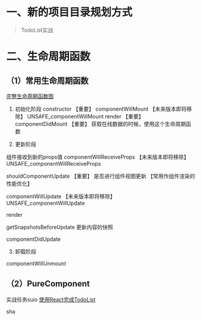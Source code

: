 # 一、新的项目目录规划方式
> TodoList实战

# 二、生命周期函数
## （1）常用生命周期函数
[完整生命周期函数图](https://upload-images.jianshu.io/upload_images/5287253-82f6af8e0cc9012b.png?imageMogr2/auto-orient/strip|imageView2/2/format/webp)
1. 初始化阶段
constructor  【重要】
componentWillMount 【未来版本即将移除】 UNSAFE_componentWillMount
render   【重要】
componentDidMount 【重要】 获取在线数据的时候，使用这个生命周期函数

2. 更新阶段

组件接收到新的props值
componentWillReceiveProps  【未来版本即将移除】 UNSAFE_componentWillReceiveProps

shouldComponentUpdate 【重要】 是否进行组件视图更新  【常用作组件渲染的性能优化】

componentWillUpdate  【未来版本即将移除】 UNSAFE_componentWillUpdate

render

getSnapshotsBeforeUpdate  更新内容的快照

componentDidUpdate


3. 卸载阶段

componentWillUnmount

## （2）PureComponent


实战任务suio
[使用React完成TodoList](http://todomvc.com/examples/react/#/)

sha